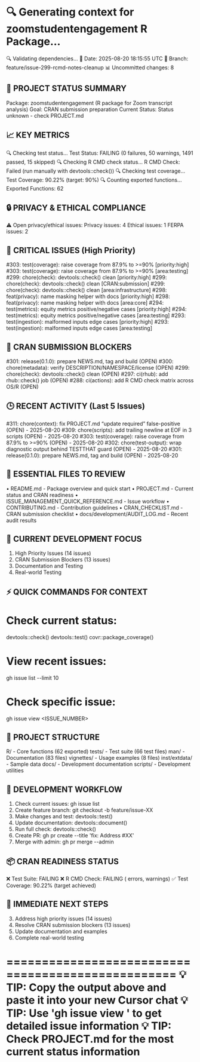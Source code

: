 🔍 Generating context for zoomstudentengagement R Package...
==================================================
🔍 Validating dependencies...
📅 Date: 2025-08-20 18:15:55 UTC
🌿 Branch: feature/issue-299-rcmd-notes-cleanup
📊 Uncommitted changes: 8

🎯 PROJECT STATUS SUMMARY
------------------------
Package: zoomstudentengagement (R package for Zoom transcript analysis)
Goal: CRAN submission preparation
Current Status: Status unknown - check PROJECT.md

📈 KEY METRICS
-------------
🔍 Checking test status...
Test Status: FAILING (0 failures, 50 warnings, 1491 passed, 15 skipped)
🔍 Checking R CMD check status...
R CMD Check: Failed (run manually with devtools::check())
🔍 Checking test coverage...
Test Coverage: 90.22% (target: 90%)
🔍 Counting exported functions...
Exported Functions: 62

🔒 PRIVACY & ETHICAL COMPLIANCE
-----------------------------
⚠️  Open privacy/ethical issues:
   Privacy issues: 4
   Ethical issues: 1
   FERPA issues: 2

🚨 CRITICAL ISSUES (High Priority)
--------------------------------
#303: test(coverage): raise coverage from 87.9% to >=90% [priority:high]
#303: test(coverage): raise coverage from 87.9% to >=90% [area:testing]
#299: chore(check): devtools::check() clean [priority:high]
#299: chore(check): devtools::check() clean [CRAN:submission]
#299: chore(check): devtools::check() clean [area:infrastructure]
#298: feat(privacy): name masking helper with docs [priority:high]
#298: feat(privacy): name masking helper with docs [area:core]
#294: test(metrics): equity metrics positive/negative cases [priority:high]
#294: test(metrics): equity metrics positive/negative cases [area:testing]
#293: test(ingestion): malformed inputs edge cases [priority:high]
#293: test(ingestion): malformed inputs edge cases [area:testing]

🎯 CRAN SUBMISSION BLOCKERS
--------------------------
#301: release(0.1.0): prepare NEWS.md, tag and build (OPEN)
#300: chore(metadata): verify DESCRIPTION/NAMESPACE/license (OPEN)
#299: chore(check): devtools::check() clean (OPEN)
#297: ci(rhub): add rhub::check() job (OPEN)
#288: ci(actions): add R CMD check matrix across OS/R (OPEN)

🕒 RECENT ACTIVITY (Last 5 Issues)
--------------------------------
#311: chore(context): fix PROJECT.md “update required” false-positive (OPEN) - 2025-08-20
#309: chore(scripts): add trailing newline at EOF in 3 scripts (OPEN) - 2025-08-20
#303: test(coverage): raise coverage from 87.9% to >=90% (OPEN) - 2025-08-20
#302: chore(test-output): wrap diagnostic output behind TESTTHAT guard (OPEN) - 2025-08-20
#301: release(0.1.0): prepare NEWS.md, tag and build (OPEN) - 2025-08-20

📁 ESSENTIAL FILES TO REVIEW
---------------------------
• README.md - Package overview and quick start
• PROJECT.md - Current status and CRAN readiness
• ISSUE_MANAGEMENT_QUICK_REFERENCE.md - Issue workflow
• CONTRIBUTING.md - Contribution guidelines
• CRAN_CHECKLIST.md - CRAN submission checklist
• docs/development/AUDIT_LOG.md - Recent audit results

🎯 CURRENT DEVELOPMENT FOCUS
---------------------------
1. High Priority Issues (14 issues)
2. CRAN Submission Blockers (13 issues)
5. Documentation and Testing
6. Real-world Testing

⚡ QUICK COMMANDS FOR CONTEXT
---------------------------
# Check current status:
devtools::check()
devtools::test()
covr::package_coverage()

# View recent issues:
gh issue list --limit 10

# Check specific issue:
gh issue view <ISSUE_NUMBER>

📂 PROJECT STRUCTURE
-------------------
R/ - Core functions (62 exported)
tests/ - Test suite (66 test files)
man/ - Documentation (83 files)
vignettes/ - Usage examples (8 files)
inst/extdata/ - Sample data
docs/ - Development documentation
scripts/ - Development utilities

🔄 DEVELOPMENT WORKFLOW
---------------------
1. Check current issues: gh issue list
2. Create feature branch: git checkout -b feature/issue-XX
3. Make changes and test: devtools::test()
4. Update documentation: devtools::document()
5. Run full check: devtools::check()
6. Create PR: gh pr create --title 'fix: Address #XX'
7. Merge with admin: gh pr merge --admin

📦 CRAN READINESS STATUS
----------------------
❌ Test Suite: FAILING
❌ R CMD Check: FAILING ( errors,  warnings)
✅ Test Coverage: 90.22% (target achieved)

🎯 IMMEDIATE NEXT STEPS
---------------------
3. Address high priority issues (14 issues)
4. Resolve CRAN submission blockers (13 issues)
5. Update documentation and examples
6. Complete real-world testing

==================================================
💡 TIP: Copy the output above and paste it into your new Cursor chat
💡 TIP: Use 'gh issue view <NUMBER>' to get detailed issue information
💡 TIP: Check PROJECT.md for the most current status information
==================================================
